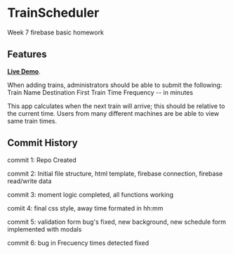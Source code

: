 # TrainScheduler
Week 7 firebase basic homework




## Features

**[Live Demo](https://mecastilloc.github.io/TrainScheduler/index.html)**.

When adding trains, administrators should be able to submit the following:
Train Name
Destination 
First Train Time
Frequency -- in minutes

This app calculates when the next train will arrive; this should be relative to the current time.
Users from many different machines are be able to view same train times.


## Commit History

commit 1:
Repo Created

commit 2:
Initial file structure, html template, firebase connection, firebase read/write data

commit 3:
moment logic completed, all functions working

comiit 4:
final css style, away time formated in hh:mm

commit 5:
validation form bug's fixed, new background, new schedule form implemented with modals

commit 6:
bug in Frecuency times detected fixed



